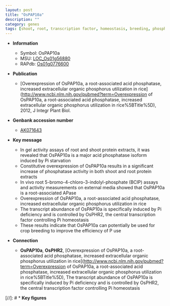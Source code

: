 ```yaml
---
layout: post
title: "OsPAP10a"
description: ""
category: genes
tags: [shoot, root, transcription factor, homeostasis, breeding, phosphorus,  pi , phosphate]
---
```


* **Information**  
    + Symbol: OsPAP10a  
    + MSU: [LOC_Os01g56880](http://rice.uga.edu/cgi-bin/ORF_infopage.cgi?orf=LOC_Os01g56880)  
    + RAPdb: [Os01g0776600](https://rapdb.dna.affrc.go.jp/locus/?name=Os01g0776600)  

* **Publication**  
    + [Overexpression of OsPAP10a, a root-associated acid phosphatase, increased extracellular organic phosphorus utilization in rice](http://www.ncbi.nlm.nih.gov/pubmed?term=Overexpression of OsPAP10a, a root-associated acid phosphatase, increased extracellular organic phosphorus utilization in rice%5BTitle%5D), 2012, J Integr Plant Biol.

* **Genbank accession number**  
    + [AK071643](http://www.ncbi.nlm.nih.gov/nuccore/AK071643)

* **Key message**  
    + In gel activity assays of root and shoot protein extracts, it was revealed that OsPAP10a is a major acid phosphatase isoform induced by Pi starvation
    + Constitutive overexpression of OsPAP10a results in a significant increase of phosphatase activity in both shoot and root protein extracts
    + In vivo root 5-bromo-4-chloro-3-indolyl-phosphate (BCIP) assays and activity measurements on external media showed that OsPAP10a is a root-associated APase
    + Overexpression of OsPAP10a, a root-associated acid phosphatase, increased extracellular organic phosphorus utilization in rice
    + The transcript abundance of OsPAP10a is specifically induced by Pi deficiency and is controlled by OsPHR2, the central transcription factor controlling Pi homeostasis
    + These results indicate that OsPAP10a can potentially be used for crop breeding to improve the efficiency of P use

* **Connection**  
    + __OsPAP10a__, __OsPHR2__, [Overexpression of OsPAP10a, a root-associated acid phosphatase, increased extracellular organic phosphorus utilization in rice](http://www.ncbi.nlm.nih.gov/pubmed?term=Overexpression of OsPAP10a, a root-associated acid phosphatase, increased extracellular organic phosphorus utilization in rice%5BTitle%5D), The transcript abundance of OsPAP10a is specifically induced by Pi deficiency and is controlled by OsPHR2, the central transcription factor controlling Pi homeostasis

[//]: # * **Key figures**  


